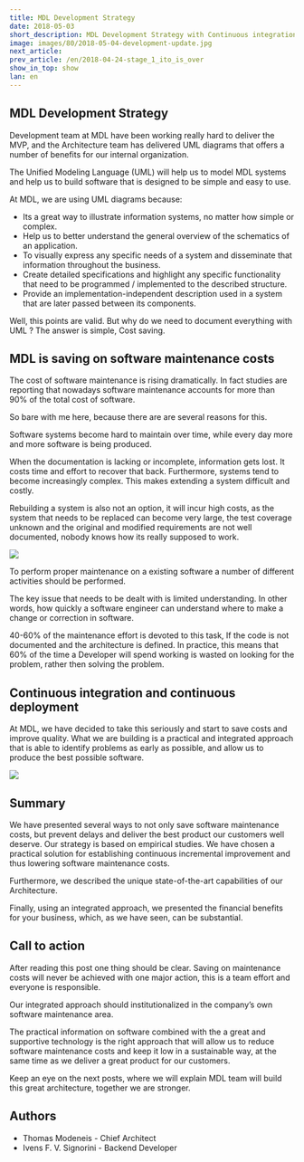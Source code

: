 ```yaml
---
title: MDL Development Strategy
date: 2018-05-03
short_description: MDL Development Strategy with Continuous integration and continuous deployment
image: images/80/2018-05-04-development-update.jpg
next_article:
prev_article: /en/2018-04-24-stage_1_ito_is_over
show_in_top: show
lan: en
---
```


## MDL Development Strategy

Development team at MDL have been working really hard to deliver the MVP, and the Architecture team has delivered
UML diagrams that offers a number of benefits for our internal organization.

The Unified Modeling Language (UML) will help us to model MDL systems and help us to build software
that is designed to be simple and easy to use.

At MDL, we are using UML diagrams because:

* Its a great way to illustrate information systems, no matter how simple or complex.
* Help us to better understand the general overview of the schematics of an application.
* To visually express any specific needs of a system and disseminate that information throughout the business.
* Create detailed specifications and highlight any specific functionality that need to be programmed / implemented to the described structure.
* Provide an implementation-independent description used in a system that are later passed between its components.



Well, this points are valid. But why do we need to document everything with UML ?
The answer is simple, Cost saving.


## MDL is saving on software maintenance costs

The cost of software maintenance is rising dramatically.
In fact studies are reporting that nowadays software maintenance accounts for more than 90% of the total cost of software.

So bare with me here, because there are are several reasons for this.

Software systems become hard to maintain over time, while every day more and more software is being produced.

When the documentation is lacking or incomplete, information gets lost. It costs time and effort to recover that back.
Furthermore, systems tend to become increasingly complex. This makes extending a system difficult and costly.

Rebuilding a system is also not an option, it will incur high costs, as the system that needs to be replaced can become very large,
the test coverage unknown and the original and modified requirements are not well documented, nobody knows how its really supposed to work.

![](/images/uml/costs_evidence1.png)

To perform proper maintenance on a existing software a number of different activities should be performed.

The key issue that needs to be dealt with is limited understanding. In other words,
how quickly a software engineer can understand where to make a change or correction in software.

40-60% of the maintenance effort is devoted to this task, If the code is not documented and the architecture is defined. In practice, this means that 60% of the time a Developer will spend working is wasted on looking for the problem, rather then solving the problem.


## Continuous integration and continuous deployment

At MDL, we have decided to take this seriously and start to save costs and improve quality.
What we are building is a practical and integrated approach that is able to identify problems as early as possible, and allow us to produce the best possible software.

![](/images/uml/uml-technology-environment.jpg)



## Summary

We have presented several ways to not only save software maintenance costs, but prevent delays and deliver the best product our customers well deserve.
Our strategy is based on empirical studies. We have chosen a practical solution for establishing continuous incremental improvement
and thus lowering software maintenance costs.

Furthermore, we described the unique state-of-the-art capabilities of our Architecture.

Finally, using an integrated approach, we presented the financial benefits for your business, which, as we have seen, can be
substantial.


## Call to action

After reading this post one thing should be clear.
Saving on maintenance costs will never be achieved with one major action, this is a team effort and everyone is responsible.

Our integrated approach should institutionalized in the company’s own software maintenance area.

The practical information on software combined with the a great and supportive technology is the right approach
that will allow us to reduce software maintenance costs and keep it low in a sustainable way, at the same time as we deliver a great product for our customers.


Keep an eye on the next posts, where we will explain MDL team will build this great architecture, together we are stronger.



## Authors

* Thomas Modeneis - Chief Architect
* Ivens F. V. Signorini - Backend Developer

